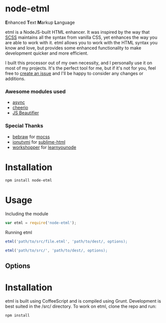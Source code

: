 node-etml
===
**E**nhanced **T**ext **M**arkup **L**anguage

etml is a NodeJS-built HTML enhancer. It was inspired by the way that [SCSS](http://sass-lang.com/documentation/file.SCSS_FOR_SASS_USERS.html) maintains all the syntax from vanilla CSS, yet enhances the way you are able to work with it. etml allows you to work with the HTML syntax you know and love, but provides some enhanced functionality to make development quicker and more efficient.

I built this processor out of my own necessity, and I personally use it on most of my projects. It's the perfect tool for me, but if it's not for you, feel free to [create an issue](https://github.com/chrisdothtml/node-etml/issues) and I'll be happy to consider any changes or additions.

### Awesome modules used

- [async](https://github.com/caolan/async)
- [cheerio](https://github.com/cheeriojs/cheerio)
- [JS Beautifier](https://github.com/beautify-web/js-beautify)

### Special Thanks

- [bebraw](https://github.com/bebraw) for [mocss](https://github.com/bebraw/mocss)
- [ionutvmi](https://github.com/ionutvmi) for [sublime-html](https://github.com/ionutvmi/sublime-html)
- [workshopper](https://github.com/workshopper) for [learnyounode](https://github.com/workshopper/learnyounode)

# Installation

```
npm install node-etml
```

# Usage

Including the module

```js
var etml = require('node-etml');
```

Running etml

```js
etml('path/to/src/file.etml', 'path/to/dest/, options);

etml('path/to/src/', 'path/to/dest/, options);
```

## Options

# Installation

etml is built using CoffeeScript and is compiled using Grunt. Development is best suited in the /src/ directory. To work on etml, clone the repo and run:

```
npm install
```